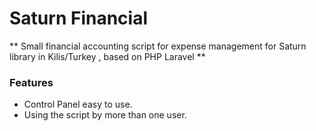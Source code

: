 # Saturn Financial
** Small financial accounting script for expense management for Saturn library in Kilis/Turkey , based on PHP Laravel **

### Features
- Control Panel easy to use.
- Using the script by more than one user.
